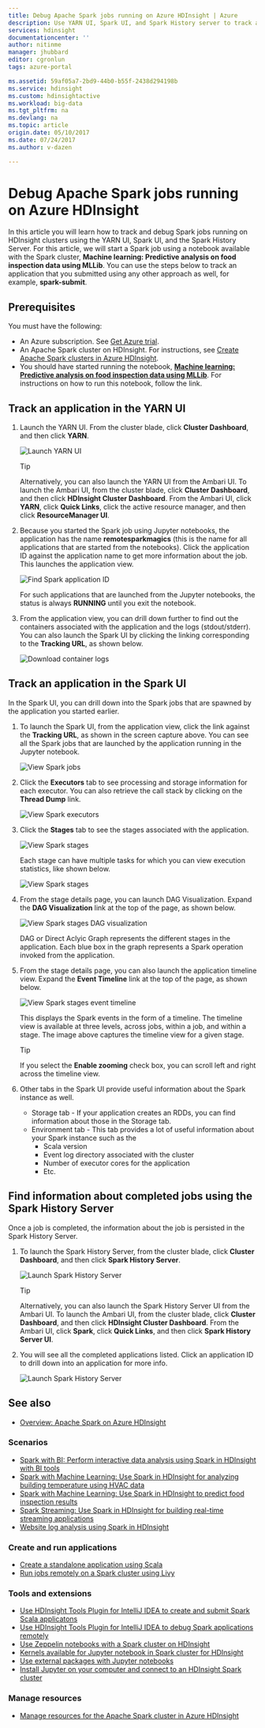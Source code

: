 ```yaml
---
title: Debug Apache Spark jobs running on Azure HDInsight | Azure
description: Use YARN UI, Spark UI, and Spark History server to track and debug jobs running on a Spark cluster in Azure HDInsight
services: hdinsight
documentationcenter: ''
author: nitinme
manager: jhubbard
editor: cgronlun
tags: azure-portal

ms.assetid: 59af05a7-2bd9-44b0-b55f-2438d294198b
ms.service: hdinsight
ms.custom: hdinsightactive
ms.workload: big-data
ms.tgt_pltfrm: na
ms.devlang: na
ms.topic: article
origin.date: 05/10/2017
ms.date: 07/24/2017
ms.author: v-dazen

---
```

# Debug Apache Spark jobs running on Azure HDInsight

In this article you will learn how to track and debug Spark jobs running on HDInsight clusters using the YARN UI, Spark UI, and the Spark History Server. For this article, we will start a Spark job using a notebook available with the Spark cluster, **Machine learning: Predictive analysis on food inspection data using MLLib**. You can use the steps below to track an application that you submitted using any other approach as well, for example, **spark-submit**.

## Prerequisites
You must have the following:

* An Azure subscription. See [Get Azure trial](https://www.azure.cn/pricing/1rmb-trial/).
* An Apache Spark cluster on HDInsight. For instructions, see [Create Apache Spark clusters in Azure HDInsight](hdinsight-apache-spark-jupyter-spark-sql.md).
* You should have started running the notebook, **[Machine learning: Predictive analysis on food inspection data using MLLib](hdinsight-apache-spark-machine-learning-mllib-ipython.md)**. For instructions on how to run this notebook, follow the link.  

## Track an application in the YARN UI
1. Launch the YARN UI. From the cluster blade, click **Cluster Dashboard**, and then click **YARN**.

    ![Launch YARN UI](./media/hdinsight-apache-spark-job-debugging/launch-yarn-ui.png)

   > [!TIP]
   > Alternatively, you can also launch the YARN UI from the Ambari UI. To launch the Ambari UI, from the cluster blade, click **Cluster Dashboard**, and then click **HDInsight Cluster Dashboard**. From the Ambari UI, click **YARN**, click **Quick Links**, click the active resource manager, and then click **ResourceManager UI**.    
   > 
   > 
2. Because you started the Spark job using Jupyter notebooks, the application has the name **remotesparkmagics** (this is the name for all applications that are started from the notebooks). Click the application ID against the application name to get more information about the job. This launches the application view.

    ![Find Spark application ID](./media/hdinsight-apache-spark-job-debugging/find-application-id.png)

    For such applications that are launched from the Jupyter notebooks, the status is always **RUNNING** until you exit the notebook.
3. From the application view, you can drill down further to find out the containers associated with the application and the logs (stdout/stderr). You can also launch the Spark UI by clicking the linking corresponding to the **Tracking URL**, as shown below. 

    ![Download container logs](./media/hdinsight-apache-spark-job-debugging/download-container-logs.png)

## Track an application in the Spark UI
In the Spark UI, you can drill down into the Spark jobs that are spawned by the application you started earlier.

1. To launch the Spark UI, from the application view, click the link against the **Tracking URL**, as shown in the screen capture above. You can see all the Spark jobs that are launched by the application running in the Jupyter notebook.

    ![View Spark jobs](./media/hdinsight-apache-spark-job-debugging/view-spark-jobs.png)
2. Click the **Executors** tab to see processing and storage information for each executor. You can also retrieve the call stack by clicking on the **Thread Dump** link.

    ![View Spark executors](./media/hdinsight-apache-spark-job-debugging/view-spark-executors.png)
3. Click the **Stages** tab to see the stages associated with the application.

    ![View Spark stages](./media/hdinsight-apache-spark-job-debugging/view-spark-stages.png)

    Each stage can have multiple tasks for which you can view execution statistics, like shown below.

    ![View Spark stages](./media/hdinsight-apache-spark-job-debugging/view-spark-stages-details.png) 
4. From the stage details page, you can launch DAG Visualization. Expand the **DAG Visualization** link at the top of the page, as shown below.

    ![View Spark stages DAG visualization](./media/hdinsight-apache-spark-job-debugging/view-spark-stages-dag-visualization.png)

    DAG or Direct Aclyic Graph represents the different stages in the application. Each blue box in the graph represents a Spark operation invoked from the application.
5. From the stage details page, you can also launch the application timeline view. Expand the **Event Timeline** link at the top of the page, as shown below.

    ![View Spark stages event timeline](./media/hdinsight-apache-spark-job-debugging/view-spark-stages-event-timeline.png)

    This displays the Spark events in the form of a timeline. The timeline view is available at three levels, across jobs, within a job, and within a stage. The image above captures the timeline view for a given stage.

   > [!TIP]
   > If you select the **Enable zooming** check box, you can scroll left and right across the timeline view.
   > 
   > 
6. Other tabs in the Spark UI provide useful information about the Spark instance as well.

   * Storage tab - If your application creates an RDDs, you can find information about those in the Storage tab.
   * Environment tab - This tab provides a lot of useful information about your Spark instance such as the 
     * Scala version
     * Event log directory associated with the cluster
     * Number of executor cores for the application
     * Etc.

## Find information about completed jobs using the Spark History Server
Once a job is completed, the information about the job is persisted in the Spark History Server.

1. To launch the Spark History Server, from the cluster blade, click **Cluster Dashboard**, and then click **Spark History Server**.

    ![Launch Spark History Server](./media/hdinsight-apache-spark-job-debugging/launch-spark-history-server.png)

   > [!TIP]
   > Alternatively, you can also launch the Spark History Server UI from the Ambari UI. To launch the Ambari UI, from the cluster blade, click **Cluster Dashboard**, and then click **HDInsight Cluster Dashboard**. From the Ambari UI, click **Spark**, click **Quick Links**, and then click **Spark History Server UI**.
   > 
   > 
2. You will see all the completed applications listed. Click an application ID to drill down into an application for more info.

    ![Launch Spark History Server](./media/hdinsight-apache-spark-job-debugging/view-completed-applications.png)

## <a name="seealso"></a>See also
* [Overview: Apache Spark on Azure HDInsight](hdinsight-apache-spark-overview.md)

### Scenarios
* [Spark with BI: Perform interactive data analysis using Spark in HDInsight with BI tools](hdinsight-apache-spark-use-bi-tools.md)
* [Spark with Machine Learning: Use Spark in HDInsight for analyzing building temperature using HVAC data](hdinsight-apache-spark-ipython-notebook-machine-learning.md)
* [Spark with Machine Learning: Use Spark in HDInsight to predict food inspection results](hdinsight-apache-spark-machine-learning-mllib-ipython.md)
* [Spark Streaming: Use Spark in HDInsight for building real-time streaming applications](hdinsight-apache-spark-eventhub-streaming.md)
* [Website log analysis using Spark in HDInsight](hdinsight-apache-spark-custom-library-website-log-analysis.md)

### Create and run applications
* [Create a standalone application using Scala](hdinsight-apache-spark-create-standalone-application.md)
* [Run jobs remotely on a Spark cluster using Livy](hdinsight-apache-spark-livy-rest-interface.md)

### Tools and extensions
* [Use HDInsight Tools Plugin for IntelliJ IDEA to create and submit Spark Scala applicatons](hdinsight-apache-spark-intellij-tool-plugin.md)
* [Use HDInsight Tools Plugin for IntelliJ IDEA to debug Spark applications remotely](hdinsight-apache-spark-intellij-tool-plugin-debug-jobs-remotely.md)
* [Use Zeppelin notebooks with a Spark cluster on HDInsight](hdinsight-apache-spark-zeppelin-notebook.md)
* [Kernels available for Jupyter notebook in Spark cluster for HDInsight](hdinsight-apache-spark-jupyter-notebook-kernels.md)
* [Use external packages with Jupyter notebooks](hdinsight-apache-spark-jupyter-notebook-use-external-packages.md)
* [Install Jupyter on your computer and connect to an HDInsight Spark cluster](hdinsight-apache-spark-jupyter-notebook-install-locally.md)

### Manage resources
* [Manage resources for the Apache Spark cluster in Azure HDInsight](hdinsight-apache-spark-resource-manager.md)
